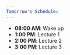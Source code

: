 ```yaml
---
Tomorrow's Schedule:
---
```


- **08:00 AM**: Wake up
- **1:00 PM**: Lecture 1
- **2:00 PM**: Lecture 2
- **3:00 PM**: Lecture 3

